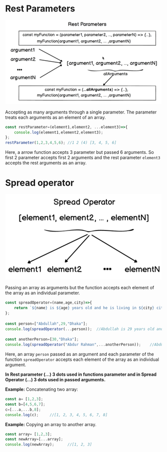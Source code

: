 # Rest Parameters

![Rest](https://github.com/Jahid-Iqbal/Short-Summary-of-You-Don-t-Know-JavaScript-by-Kyle-Simpson/blob/main/Pictures/rest.png)

Accepting as many arguments through a single parameter. The parameter treats each arguments as an element of an array.

```js
const restParameter=(element1,element2, ...element3)=>{
    console.log(element1,element2,element3);
};
restParameter(1,2,3,4,5,6); //1 2 (4) [3, 4, 5, 6]
```
Here, a arrow function accepts 3 parameter but passed 6 arguments. So first 2 parameter accepts first 2 arguments and the rest parameter `element3` accepts the rest arguments as an array.

# Spread operator

![Spread](https://github.com/Jahid-Iqbal/Short-Summary-of-You-Don-t-Know-JavaScript-by-Kyle-Simpson/blob/main/Pictures/spread.png)

Passing an array as arguments but the function accepts each element of the array as an individual parameter.

```js
const spreadOperator=(name,age,city)=>{
    return `${name} is ${age} years old and he is living in ${city} city.`;
};

const person=["Abdullah",29,"Dhaka"];
console.log(spreadOperator(...person));  //Abdullah is 29 years old and he is living in Dhaka city.

const anotherPerson=[30,"Dhaka"];
console.log(spreadOperator("Abdur Rahman",...anotherPerson));    //Abdur Rahman is 30 years old and he is living in Dhaka city.
```

Here, an array `person` passed as an argument and each parameter of the function `spreadOperator` accepts each element of the array as an individual argument.

**In Rest parameter (...) 3 dots used in functions parameter and in Spread Operator (...) 3 dots used in passed arguments.**

**Example:** Concatenating two array:
```js
const a= [1,2,3];
const b=[4,5,6,7];
c=[...a,...b,8];
console.log(c);     //[1, 2, 3, 4, 5, 6, 7, 8]
```
**Example:** Copying an array to another array.

```js
const array= [1,2,3];
const newArray=[...array];
console.log(newArray);      //[1, 2, 3]
```